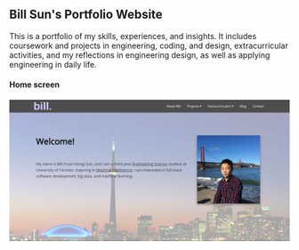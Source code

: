 ## Bill Sun's Portfolio Website

This is a portfolio of my skills, experiences, and insights. It includes coursework and projects in engineering, coding, and design, extracurricular activities, and my reflections in engineering design, as well as applying engineering in daily life.


#### Home screen

![Alt text](/pics/home.png?raw=true "home page")
